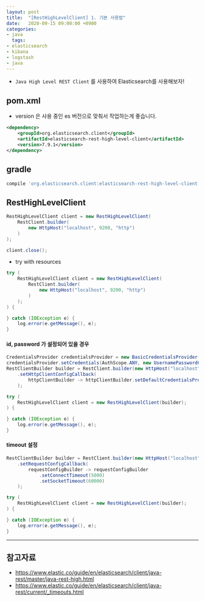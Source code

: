 ```yaml
---
layout: post
title:  "[RestHighLevelClient] 1. 기본 사용법"
date:   2020-09-15 09:00:00 +0900
categories:
- java
  tags:
- elasticsearch
- kibana
- logstash
- java
---
```


- `Java High Level REST Client` 를 사용하여 Elasticsearch를 사용해보자!

## pom.xml
- version 은 사용 중인 es 버전으로 맞춰서 작업하는게 좋습니다.

```xml
<dependency>
    <groupId>org.elasticsearch.client</groupId>
    <artifactId>elasticsearch-rest-high-level-client</artifactId>
    <version>7.9.1</version>
</dependency>
```

## gradle
```gradle
compile 'org.elasticsearch.client:elasticsearch-rest-high-level-client:7.9.1'
```

## RestHighLevelClient
```java
RestHighLevelClient client = new RestHighLevelClient(
    RestClient.builder(
        new HttpHost("localhost", 9200, "http")
    )
);

client.close();
```

- try with resources

```java
try (
    RestHighLevelClient client = new RestHighLevelClient(
        RestClient.builder(
            new HttpHost("localhost", 9200, "http")
        )
    );
) {

} catch (IOException e) {
    log.error(e.getMessage(), e);
}
```

#### id, password 가 설정되어 있을 경우
```java
CredentialsProvider credentialsProvider = new BasicCredentialsProvider();
credentialsProvider.setCredentials(AuthScope.ANY, new UsernamePasswordCredentials("username", "password"));
RestClientBuilder builder = RestClient.builder(new HttpHost("localhost", 9200, "http"))
    .setHttpClientConfigCallback(
        httpClientBuilder -> httpClientBuilder.setDefaultCredentialsProvider(credentialsProvider)
    );

try (
    RestHighLevelClient client = new RestHighLevelClient(builder);
) {

} catch (IOException e) {
    log.error(e.getMessage(), e);
}
```

#### timeout 설정
```java
RestClientBuilder builder = RestClient.builder(new HttpHost("localhost", 9200))
    .setRequestConfigCallback(
        requestConfigBuilder -> requestConfigBuilder
            .setConnectTimeout(5000)
            .setSocketTimeout(60000)
    );

try (
    RestHighLevelClient client = new RestHighLevelClient(builder);
) {

} catch (IOException e) {
    log.error(e.getMessage(), e);
}
```

---
## 참고자료
- https://www.elastic.co/guide/en/elasticsearch/client/java-rest/master/java-rest-high.html
- https://www.elastic.co/guide/en/elasticsearch/client/java-rest/current/_timeouts.html

